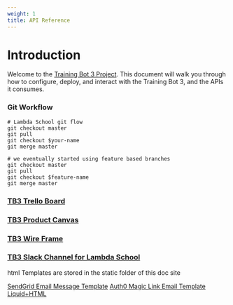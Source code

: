 ```yaml
---
weight: 1
title: API Reference
---
```


# Introduction

Welcome to the [Training Bot 3 Project](https://github.com/labs13-trainingbot-3-0/). This document will walk you through how to configure, deploy, and interact with the Training Bot 3, and the APIs it consumes.

### Git Workflow

```shell
# Lambda School git flow
git checkout master
git pull
git checkout $your-name
git merge master

# we eventually started using feature based branches
git checkout master
git pull
git checkout $feature-name
git merge master
```

### [TB3 Trello Board](https://trello.com/b/sSDYh0E2/labs-13-trainingbot-30)
### [TB3 Product Canvas](https://docs.google.com/document/d/1k9Zni_QOmdATX87iLr7etAO1jk9WZJ95qfaHCxHBqBU/edit)
### [TB3 Wire Frame](https://balsamiq.cloud/snv27r3/psb9t6x/r5CD2)
### [TB3 Slack Channel for Lambda School](https://lambdaschoolstudents.slack.com/messages/GK03AQT8Q/)

html Templates are stored in the static folder of this doc site

[SendGrid Email Message Template](./sendgrid-message-template.html)
[Auth0 Magic Link Email Template Liquid+HTML](./auth0-magiclink-email-template.html)